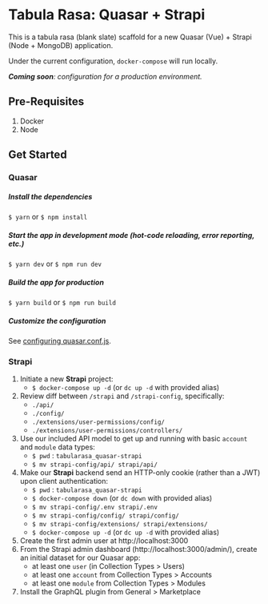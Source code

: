# Tabula Rasa: Quasar + Strapi

This is a tabula rasa (blank slate) scaffold for a new Quasar (Vue) + Strapi (Node + MongoDB) application.

Under the current configuration, `docker-compose` will run locally.

***Coming soon**: configuration for a production environment.*

## Pre-Requisites
1. Docker
2. Node

## Get Started

### Quasar
##### Install the dependencies
`$ yarn` or `$ npm install`

##### Start the app in development mode (hot-code reloading, error reporting, etc.)
`$ yarn dev` or `$ npm run dev`

##### Build the app for production
`$ yarn build` or `$ npm run build`

##### Customize the configuration
See [configuring quasar.conf.js](https://quasar.dev/quasar-cli/quasar-conf-js).


### Strapi
1. Initiate a new **Strapi** project:
    - `$ docker-compose up -d` (or `dc up -d` with provided alias)
2. Review diff between `/strapi` and `/strapi-config`, specifically:
    - `./api/`
    - `./config/`
    - `./extensions/user-permissions/config/`
    - `./extensions/user-permissions/controllers/`
3. Use our included API model to get up and running with basic `account` and `module` data types:
    - `$ pwd` : `tabularasa_quasar-strapi`
    - `$ mv strapi-config/api/ strapi/api/`
4. Make our **Strapi** backend send an HTTP-only cookie (rather than a JWT) upon client authentication:
    - `$ pwd` : `tabularasa_quasar-strapi`
    - `$ docker-compose down` (or `dc down` with provided alias)
    - `$ mv strapi-config/.env strapi/.env`
    - `$ mv strapi-config/config/ strapi/config/`
    - `$ mv strapi-config/extensions/ strapi/extensions/`
    - `$ docker-compose up -d` (or `dc up -d` with provided alias)
5. Create the first admin user at http://localhost:3000
6. From the Strapi admin dashboard (http://localhost:3000/admin/), create an initial dataset for our Quasar app:
    - at least one `user` (in Collection Types > Users)
    - at least one `account` from Collection Types > Accounts
    - at least one `module` from Collection Types > Modules
7. Install the GraphQL plugin from General > Marketplace
